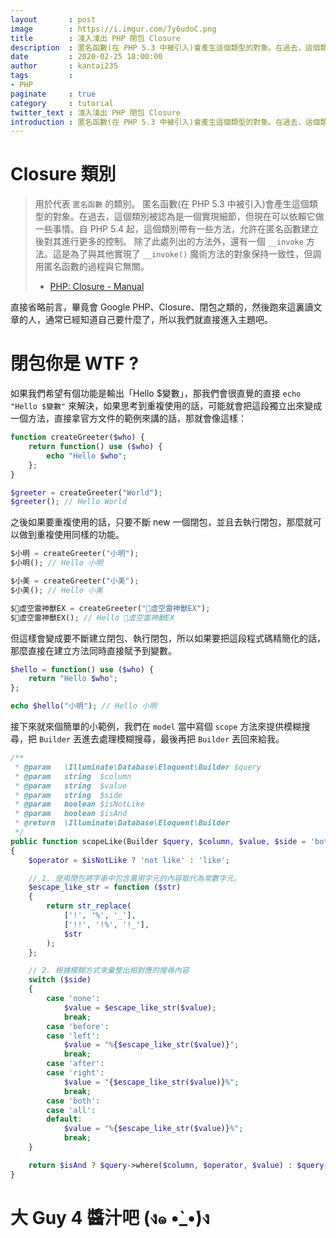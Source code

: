 ```yaml
---
layout       : post
image        : https://i.imgur.com/7y6udoC.png
title        : 淺入淺出 PHP 閉包 Closure
description  : 匿名函數(在 PHP 5.3 中被引入)會產生這個類型的對象。在過去，這個類別被認為是一個實現細節，但現在可以依賴它做一些事情。自 PHP 5.4 起，這個類別帶有一些方法，允許在匿名函數建立後對其進行更多的控制 ...
date         : 2020-02-25 18:00:00
author       : kantai235
tags         :
- PHP
paginate     : true
category     : tutorial
twitter_text : 淺入淺出 PHP 閉包 Closure
introduction : 匿名函數(在 PHP 5.3 中被引入)會產生這個類型的對象。在過去，這個類別被認為是一個實現細節，但現在可以依賴它做一些事情。自 PHP 5.4 起，這個類別帶有一些方法，允許在匿名函數建立後對其進行更多的控制 ...
---
```


# Closure 類別

> 用於代表 `匿名函數` 的類別。
> 匿名函數(在 PHP 5.3 中被引入)會產生這個類型的對象。在過去，這個類別被認為是一個實現細節，但現在可以依賴它做一些事情。自 PHP 5.4 起，這個類別帶有一些方法，允許在匿名函數建立後對其進行更多的控制。
> 除了此處列出的方法外，還有一個 `__invoke` 方法。這是為了與其他實現了 `__invoke()` 魔術方法的對象保持一致性，但調用匿名函數的過程與它無關。
>
> - [PHP: Closure - Manual](https://www.php.net/manual/en/class.closure.php)

直接省略前言，畢竟會 Google PHP、Closure、閉包之類的，然後跑來這裏讀文章的人，通常已經知道自己要什麼了，所以我們就直接進入主題吧。

# 閉包你是 WTF ?

如果我們希望有個功能是輸出「Hello $變數」，那我們會很直覺的直接 `echo "Hello $變數"` 來解決，如果思考到重複使用的話，可能就會把這段獨立出來變成一個方法，直接拿官方文件的範例來講的話，那就會像這樣：

```php
function createGreeter($who) {
    return function() use ($who) {
        echo "Hello $who";
    };
}

$greeter = createGreeter("World");
$greeter(); // Hello World
```

之後如果要重複使用的話，只要不斷 new 一個閉包，並且去執行閉包，那麼就可以做到重複使用同樣的功能。

```php
$小明 = createGreeter("小明");
$小明(); // Hello 小明

$小美 = createGreeter("小美");
$小美(); // Hello 小美

$虛空雷神獸EX = createGreeter("虛空雷神獸EX");
$虛空雷神獸EX(); // Hello 虛空雷神獸EX
```

但這樣會變成要不斷建立閉包、執行閉包，所以如果要把這段程式碼精簡化的話，那麼直接在建立方法同時直接賦予到變數。

```php
$hello = function() use ($who) {
    return "Hello $who";
};

echo $hello("小明"); // Hello 小明
```

接下來就來個簡單的小範例，我們在 `model` 當中寫個 `scope` 方法來提供模糊搜尋，把 `Builder` 丟進去處理模糊搜尋，最後再把 `Builder` 丟回來給我。

```php
/**
 * @param   \Illuminate\Database\Eloquent\Builder $query
 * @param   string  $column
 * @param   string  $value
 * @param   string  $side
 * @param   boolean $isNotLike
 * @param   boolean $isAnd
 * @return  \Illuminate\Database\Eloquent\Builder
 */
public function scopeLike(Builder $query, $column, $value, $side = 'both', $isNotLike = false, $isAnd = true)
{
    $operator = $isNotLike ? 'not like' : 'like';

    // 1. 使用閉包將字串中包含萬用字元的內容取代為常數字元。
    $escape_like_str = function ($str)
    {
        return str_replace(
            ['!', '%', '_'], 
            ['!!', '!%', '!_'],
            $str
        );
    };

    // 2. 根據模糊方式來彙整出相對應的搜尋內容
    switch ($side)
    {
        case 'none':
            $value = $escape_like_str($value);
            break;
        case 'before':
        case 'left':
            $value = "%{$escape_like_str($value)}";
            break;
        case 'after':
        case 'right':
            $value = "{$escape_like_str($value)}%";
            break;
        case 'both':
        case 'all':
        default:
            $value = "%{$escape_like_str($value)}%";
            break;
    }

    return $isAnd ? $query->where($column, $operator, $value) : $query->orWhere($column, $operator, $value);
}
```

# 大 Guy 4 醬汁吧 (ง๑ •̀_•́)ง
